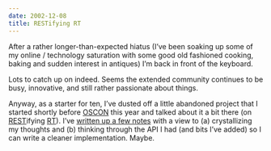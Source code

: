 ```yaml
---
date: 2002-12-08
title: RESTifying RT
---
```



After a rather longer-than-expected hiatus (I’ve been soaking up some of my online / technology saturation with some good old fashioned cooking, baking and sudden interest in antiques) I’m back in front of the keyboard.

Lots to catch up on indeed. Seems the extended community continues to be busy, innovative, and still rather passionate about things.

Anyway, as a starter for ten, I’ve dusted off a little abandoned project that I started shortly before [OSCON](http://conferences.oreilly.com/os2002/) this year and talked about it a bit there (on [REST](http://internet.conveyor.com/RESTwiki/moin.cgi/FrontPage "The REST Wiki's front page")ifying [RT](http://www.fsck.com/projects/rt/ "RT: Request Tracker")). I’ve [written up a few notes](/space/RtRest) with a view to (a) crystallizing my thoughts and (b) thinking through the API I had (and bits I’ve added) so I can write a cleaner implementation. Maybe.


